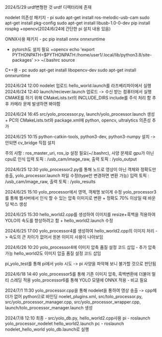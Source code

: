 2024/5/29 urdf변형한 것 urdf 디렉터리에 존재 

nodelet 의존성 패키지 - pi
sudo apt-get install ros-melodic-usb-cam
sudo apt-get install pkg-config
sudo apt-get install libusb-1.0-0-dev
pip install rospkg
+opencv(2024/6/24에 간단한 pi 설치 내용 있음)

ONNX사용 패키지 - pc
pip install onnx onnxruntime
+ pytorch도 설치 필요
+opencv
echo 'export PYTHONPATH=$PYTHONPATH:/home/user1/.local/lib/python3.8/site-packages' >> ~/.bashrc source

C++용 - pc
sudo apt-get install libopencv-dev
sudo apt-get install onnxruntime


2024/6/24 12:00 nodelet 업로드 hello_world.launch를 라즈베리파이에서 실행
2024/6/24 12:40 launch/reciever.launch 업로드 -> 수신 받는 컴퓨터에서 실행
CMAKE를 하기 위해 CMakeLists.txt의 INCLUDE_DIRS include를 주석 처리 함 추후 카메라 문제 발생하면 봐야함

2024/6/24 16:45 src/yolo_processor.py, launch/yolo_processor.launch 생성 + PC의 CMakeLists.txt와 package.xml에 python, opencv, ultralytics 의존성 추가

2024/6/25 10:15 python-catkin-tools, python3-dev, python3-numpy 설치 -> 안되면 cv_bridge 직접 설치

주의 사항 : ros_master_uri, ros_ip 설정 필요(~/.bashrc), 사양 문제로 gpu가 아닌 cpu로 인식
입력 토픽 : /usb_cam/image_raw, 출력 토픽 : /yolo_output

2024/6/25 12:30 yolo_processor2.py를 통해 노드로 영상이 아닌 객체와 정확도만 송출, yolo_processor.launch 파일 수정(type만 변경하면 변환 가능)
입력 토픽 : /usb_cam/image_raw, 출력 토픽 : /yolo_results

2024/6/25 15:10 yolo_processor에서 영역, 객체명 보이게 수정
yolo_processor3를 통해 웹서버에서 인식 할 수 있는 압축 이미지로 변환 + 정확도 70% 이상일 때 바운딩 박스 생성

2024/6/25 15:30 hello_world2.cpp를 생성하여 이미지를 resize+흑백을 적용하여 YOLO의 속도를 향상하려고 함 + hello_world2.launch 수정

2024/6/25 17:00 yolo_processor4를 생성하여 hello_world2.cpp의 이미지 처리 -> 속도의 큰 차이가 없어서 원본 이미지 사용이 나아보임

2024/6/26 10:20 yolo_processor4에 이미지 압축 품질 설정 코드 삽입 - 추가 압축 가능
hello_world2도 이미지 압출 품질 설정 코드 삽임

pi_yolo_test를 통해 pi에서 yolo 시도 -> pi 사양을 파악해 보니 불가할 것으로 판단됨

2024/6/18 14:40 yolo_processor5를 통해 기존 이미지 압축, 흑백변환에 더불어 멀티 스레딩 적용
yolo_processor6를 통해 YOLO 모델에 ONNX 적용 - 비교 필요

2024/7/1 11:30 yolo_processor.cpp을 통해 nodelet을 통하여 영상 송출 -> cpp헤더가 없어 python으로 바인딩
noelet_plugins.xml, src/tolo_processor.py, src/yolo_processor_manager.cpp, src/yolo_processor_wrapper.cpp, launch/tolo_processor_manager.launch 생성


2024/7/8 12:10 최종 - src/yolo_db.py, hello_world2.cpp사용
pi - roslaunch yolo_processor_nodelet hello_world2.launch
pc - roslaunch nodelet_hello_world yolo_db.launch로 실행
